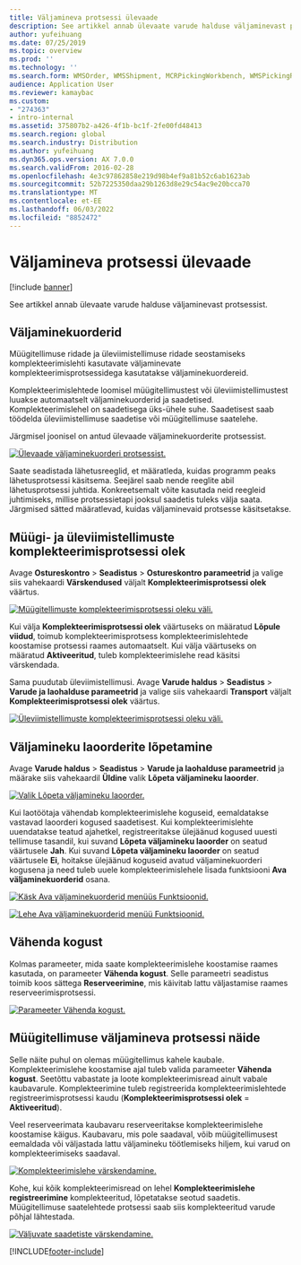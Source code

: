 ```yaml
---
title: Väljamineva protsessi ülevaade
description: See artikkel annab ülevaate varude halduse väljaminevast protsessist.
author: yufeihuang
ms.date: 07/25/2019
ms.topic: overview
ms.prod: ''
ms.technology: ''
ms.search.form: WMSOrder, WMSShipment, MCRPickingWorkbench, WMSPickingRegistration, CustomFilterGroup
audience: Application User
ms.reviewer: kamaybac
ms.custom:
- "274363"
- intro-internal
ms.assetid: 375807b2-a426-4f1b-bc1f-2fe00fd48413
ms.search.region: global
ms.search.industry: Distribution
ms.author: yufeihuang
ms.dyn365.ops.version: AX 7.0.0
ms.search.validFrom: 2016-02-28
ms.openlocfilehash: 4e3c97862858e219d98b4ef9a81b52c6ab1623ab
ms.sourcegitcommit: 52b7225350daa29b1263d8e29c54ac9e20bcca70
ms.translationtype: MT
ms.contentlocale: et-EE
ms.lasthandoff: 06/03/2022
ms.locfileid: "8852472"
---
```

# <a name="outbound-process-overview"></a>Väljamineva protsessi ülevaade

[!include [banner](../includes/banner.md)]

See artikkel annab ülevaate varude halduse väljaminevast protsessist.

## <a name="output-orders"></a>Väljaminekuorderid

Müügitellimuse ridade ja üleviimistellimuse ridade seostamiseks komplekteerimislehti kasutavate väljaminevate komplekteerimisprotsessidega kasutatakse väljaminekuordereid.

Komplekteerimislehtede loomisel müügitellimustest või üleviimistellimustest luuakse automaatselt väljaminekuorderid ja saadetised. Komplekteerimislehel on saadetisega üks-ühele suhe. Saadetisest saab töödelda üleviimistellimuse saadetise või müügitellimuse saatelehe. 

Järgmisel joonisel on antud ülevaade väljaminekuorderite protsessist. 

[![Ülevaade väljaminekuorderi protsessist.](./media/outbound-order.png)](./media/outbound-order.png)

Saate seadistada lähetusreeglid, et määratleda, kuidas programm peaks lähetusprotsessi käsitsema. Seejärel saab nende reeglite abil lähetusprotsessi juhtida. Konkreetsemalt võite kasutada neid reegleid juhtimiseks, millise protsessietapi jooksul saadetis tuleks välja saata. Järgmised sätted määratlevad, kuidas väljaminevaid protsesse käsitsetakse.

## <a name="picking-route-status-for-sales-and-transfer-orders"></a>Müügi- ja üleviimistellimuste komplekteerimisprotsessi olek 

Avage **Ostureskontro** \> **Seadistus** \> **Ostureskontro parameetrid** ja valige siis vahekaardi **Värskendused** väljalt **Komplekteerimisprotsessi olek** väärtus.

[![Müügitellimuste komplekteerimisprotsessi oleku väli.](./media/picking-route-status-sales-order.png)](./media/picking-route-status-sales-order.png)

Kui välja **Komplekteerimisprotsessi olek** väärtuseks on määratud **Lõpule viidud**, toimub komplekteerimisprotsess komplekteerimislehtede koostamise protsessi raames automaatselt. Kui välja väärtuseks on määratud **Aktiveeritud**, tuleb komplekteerimislehe read käsitsi värskendada.

Sama puudutab üleviimistellimusi. Avage **Varude haldus** \> **Seadistus** \> **Varude ja laohalduse parameetrid** ja valige siis vahekaardi **Transport** väljalt **Komplekteerimisprotsessi olek** väärtus.

[![Üleviimistellimuste komplekteerimisprotsessi oleku väli.](./media/picking-route-status-transfer-order.png)](./media/picking-route-status-transfer-order.png)

## <a name="end-output-inventory-orders"></a>Väljamineku laoorderite lõpetamine

Avage **Varude haldus** \> **Seadistus** \> **Varude ja laohalduse parameetrid** ja määrake siis vahekaardil **Üldine** valik **Lõpeta väljamineku laoorder**.

[![Valik Lõpeta väljamineku laoorder.](./media//end-output-inventory-order.png)](./media//end-output-inventory-order.png)

Kui laotöötaja vähendab komplekteerimislehe koguseid, eemaldatakse vastavad laoorderi kogused saadetisest. Kui komplekteerimislehte uuendatakse teatud ajahetkel, registreeritakse ülejäänud kogused uuesti tellimuse tasandil, kui suvand **Lõpeta väljamineku laoorder** on seatud väärtusele **Jah**. Kui suvand **Lõpeta väljamineku laoorder** on seatud väärtusele **Ei**, hoitakse ülejäänud koguseid avatud väljaminekuorderi kogusena ja need tuleb uuele komplekteerimislehele lisada funktsiooni **Ava väljaminekuorderid** osana. 

[![Käsk Ava väljaminekuorderid menüüs Funktsioonid.](./media/open-output-order.png)](./media/open-output-order.png)

[![Lehe Ava väljaminekuorderid menüü Funktsioonid.](./media/open-output-order-function.png)](./media/open-output-order-function.png)

## <a name="reduce-quantity"></a>Vähenda kogust

Kolmas parameeter, mida saate komplekteerimislehe koostamise raames kasutada, on parameeter **Vähenda kogust**. Selle parameetri seadistus toimib koos sättega **Reserveerimine**, mis käivitab lattu väljastamise raames reserveerimisprotsessi.

[![Parameeter Vähenda kogust.](./media/reduce-quantity.png)](./media/reduce-quantity.png)

## <a name="example-of-an-outbound-process-for-a-sales-order"></a>Müügitellimuse väljamineva protsessi näide

Selle näite puhul on olemas müügitellimus kahele kaubale. Komplekteerimislehe koostamise ajal tuleb valida parameeter **Vähenda kogust**. Seetõttu vabastate ja loote komplekteerimisread ainult vabale kaubavarule. Komplekteerimine tuleb registreerida komplekteerimislehtede registreerimisprotsessi kaudu (**Komplekteerimisprotsessi olek** = **Aktiveeritud**).

Veel reserveerimata kaubavaru reserveeritakse komplekteerimislehe koostamise käigus. Kaubavaru, mis pole saadaval, võib müügitellimusest eemaldada või väljastada lattu väljamineku töötlemiseks hiljem, kui varud on komplekteerimiseks saadaval.

[![Komplekteerimislehe värskendamine.](./media/update-picking-list.png)](./media/update-picking-list.png)

Kohe, kui kõik komplekteerimisread on lehel **Komplekteerimislehe registreerimine** komplekteeritud, lõpetatakse seotud saadetis. Müügitellimuse saatelehtede protsessi saab siis komplekteeritud varude põhjal lähtestada.

[![Väljuvate saadetiste värskendamine.](./media/outbound-shipments.png)](./media/outbound-shipments.png)


[!INCLUDE[footer-include](../../includes/footer-banner.md)]
